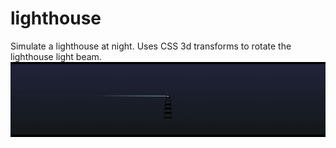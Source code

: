 # lighthouse
Simulate a lighthouse at night. Uses CSS 3d transforms to rotate the lighthouse light beam.
![screenshot](screenshot.png)

